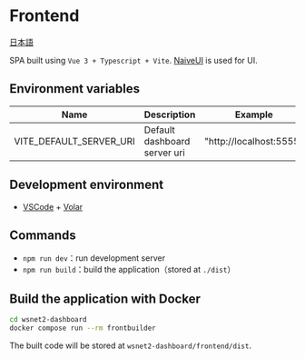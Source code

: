 # Frontend

[日本語](README-ja.md)

SPA built using `Vue 3 + Typescript + Vite`. [NaiveUI](https://www.naiveui.com/en-US/os-theme) is used for UI.

## Environment variables

| Name                    | Description                  | Example                 |
| ----------------------- | ---------------------------- | ----------------------- |
| VITE_DEFAULT_SERVER_URI | Default dashboard server uri | "http://localhost:5555" |

## Development environment

- [VSCode](https://code.visualstudio.com/) + [Volar](https://marketplace.visualstudio.com/items?itemName=johnsoncodehk.volar)

## Commands

- `npm run dev`：run development server
- `npm run build`：build the application（stored at `./dist`）

## Build the application with Docker

```bash
cd wsnet2-dashboard
docker compose run --rm frontbuilder
```

The built code will be stored at `wsnet2-dashboard/frontend/dist`.
